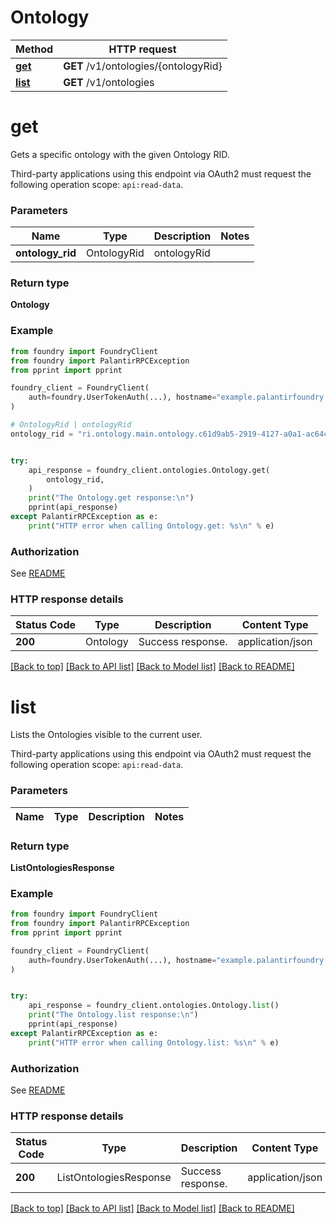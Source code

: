 # Ontology

Method | HTTP request |
------------- | ------------- |
[**get**](#get) | **GET** /v1/ontologies/{ontologyRid} |
[**list**](#list) | **GET** /v1/ontologies |

# **get**
Gets a specific ontology with the given Ontology RID.

Third-party applications using this endpoint via OAuth2 must request the following operation scope: `api:read-data`.


### Parameters

Name | Type | Description  | Notes |
------------- | ------------- | ------------- | ------------- |
**ontology_rid** | OntologyRid | ontologyRid |  |

### Return type
**Ontology**

### Example

```python
from foundry import FoundryClient
from foundry import PalantirRPCException
from pprint import pprint

foundry_client = FoundryClient(
    auth=foundry.UserTokenAuth(...), hostname="example.palantirfoundry.com"
)

# OntologyRid | ontologyRid
ontology_rid = "ri.ontology.main.ontology.c61d9ab5-2919-4127-a0a1-ac64c0ce6367"


try:
    api_response = foundry_client.ontologies.Ontology.get(
        ontology_rid,
    )
    print("The Ontology.get response:\n")
    pprint(api_response)
except PalantirRPCException as e:
    print("HTTP error when calling Ontology.get: %s\n" % e)

```



### Authorization

See [README](../README.md#authorization)

### HTTP response details
| Status Code | Type        | Description | Content Type |
|-------------|-------------|-------------|------------------|
**200** | Ontology  | Success response. | application/json |

[[Back to top]](#) [[Back to API list]](../../../README.md#documentation-for-api-endpoints) [[Back to Model list]](../../../README.md#documentation-for-models) [[Back to README]](../../../README.md)

# **list**
Lists the Ontologies visible to the current user.

Third-party applications using this endpoint via OAuth2 must request the following operation scope: `api:read-data`.


### Parameters

Name | Type | Description  | Notes |
------------- | ------------- | ------------- | ------------- |

### Return type
**ListOntologiesResponse**

### Example

```python
from foundry import FoundryClient
from foundry import PalantirRPCException
from pprint import pprint

foundry_client = FoundryClient(
    auth=foundry.UserTokenAuth(...), hostname="example.palantirfoundry.com"
)


try:
    api_response = foundry_client.ontologies.Ontology.list()
    print("The Ontology.list response:\n")
    pprint(api_response)
except PalantirRPCException as e:
    print("HTTP error when calling Ontology.list: %s\n" % e)

```



### Authorization

See [README](../README.md#authorization)

### HTTP response details
| Status Code | Type        | Description | Content Type |
|-------------|-------------|-------------|------------------|
**200** | ListOntologiesResponse  | Success response. | application/json |

[[Back to top]](#) [[Back to API list]](../../../README.md#documentation-for-api-endpoints) [[Back to Model list]](../../../README.md#documentation-for-models) [[Back to README]](../../../README.md)


